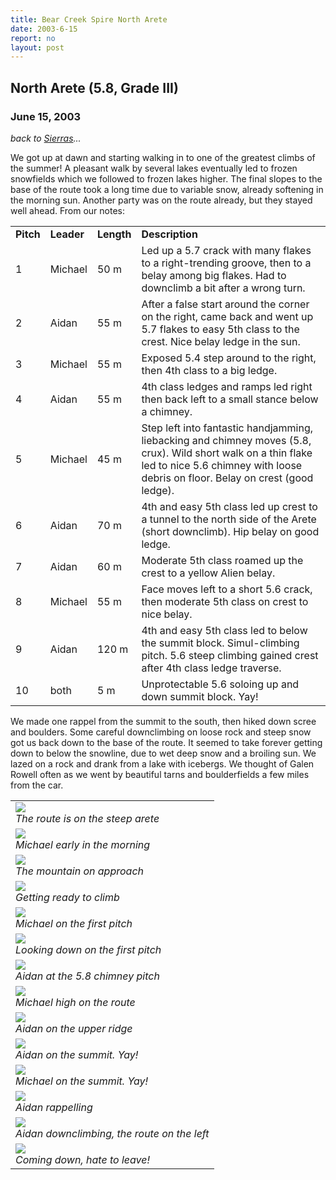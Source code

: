 ```yaml
---
title: Bear Creek Spire North Arete
date: 2003-6-15
report: no
layout: post
---
```


<h2>North Arete (5.8, Grade III)</h2>
<h3>June 15, 2003</h3>

_back to [Sierras](cali.html)..._

We got up at dawn and starting walking in to one of the greatest climbs
of the summer! A pleasant walk by several lakes eventually led to
frozen snowfields which we followed to frozen lakes higher.
The final slopes to the base of the route took a long time due to
variable snow, already softening in the morning sun. Another party
was on the route already, but they stayed well ahead. From our notes:


<table>
<tr>
<td><b>Pitch</td>
<td><b>Leader</td>
<td><b>Length</td>
<td><b>Description</td>
</tr>


<tr>
<td>1</td>
<td>Michael</td>
<td>50 m</td>
<td>
Led up a 5.7 crack with many flakes to a right-trending groove, then to a
belay among big flakes. Had to downclimb a bit after a wrong turn.
</td>
</tr>


<tr>
<td>2</td>
<td>Aidan</td>
<td>55 m</td>
<td>
After a false start around the corner on the right, came back and went up
5.7 flakes to easy 5th class to the crest. Nice belay ledge in the sun.
</td>
</tr>



<tr>
<td>3</td>
<td>Michael</td>
<td>55 m</td>
<td>
Exposed 5.4 step around to the right, then 4th class to a big ledge.
</td>
</tr>



<tr>
<td>4</td>
<td>Aidan</td>
<td>55 m</td>
<td>
4th class ledges and ramps led right then back left to a small stance
below a chimney.
</td>
</tr>



<tr>
<td>5</td>
<td>Michael</td>
<td>45 m</td>
<td>Step left into fantastic handjamming, liebacking and chimney moves
(5.8, crux). Wild short walk on a thin flake led to nice 5.6 chimney with loose
debris on floor. Belay on crest (good ledge).
</td>
</tr>


<tr>
<td>6</td>
<td>Aidan</td>
<td>70 m</td>
<td>
4th and easy 5th class led up crest to a tunnel to the north side of the
Arete (short downclimb). Hip belay on good ledge.
</td>
</tr>


<tr>
<td>7</td>
<td>Aidan</td>
<td>60 m</td>
<td>
Moderate 5th class roamed up the crest to a yellow Alien belay.
</td>
</tr>


<tr>
<td>8</td>
<td>Michael</td>
<td>55 m</td>
<td>
Face moves left to a  short 5.6 crack, then moderate 5th class on
crest to nice belay.
</td>
</tr>


<tr>
<td>9</td>
<td>Aidan</td>
<td>120 m</td>
<td>
4th and easy 5th class led to below the summit block. Simul-climbing
pitch. 5.6 steep climbing gained crest after 4th class ledge traverse.
</td>
</tr>


<tr>
<td>10</td>
<td>both</td>
<td>5 m</td>
<td>
Unprotectable 5.6 soloing up and down summit block. Yay!
</td>
</tr>


</table>



We made one rappel from the summit to the south, then hiked down scree
and boulders. Some careful downclimbing on loose rock and steep snow
got us back down to the base of the route. It seemed to take forever getting
down to below the snowline, due to wet deep snow and a broiling sun.
We lazed on a rock and drank from a lake with icebergs. We thought of
Galen Rowell often as we went by beautiful tarns and boulderfields a few
miles from the car.




</td>

<td width="30%" valign=top>
<table>
<tr><td>
<a href="images/bearcrkspire2.jpg"><img src="images/bearcrkspire2.jpg"></a><br>
<i>The route is on the steep arete</i>
</td></tr>
<tr><td>
<a href="images/readytohike.jpg"><img src="images/readytohike.jpg"></a><br>
<i>Michael early in the morning</i>
</td></tr>
<tr><td>
<a href="images/bearcrkspire1.jpg"><img src="images/bearcrkspire1.jpg"></a><br>
<i>The mountain on approach</i>
</td></tr>
<tr><td>
<a href="images/onledgest.jpg"><img src="images/onledgest.jpg"></a><br>
<i>Getting ready to climb</i>
</td></tr>
<tr><td>
<a href="images/bearp1dwarf.jpg"><img src="images/bearp1dwarf.jpg"></a><br>
<i>Michael on the first pitch</i>
</td></tr>
<tr><td>
<a href="images/downfirpitch.jpg"><img src="images/downfirpitch.jpg"></a><br>
<i>Looking down on the first pitch</i>
</td></tr>
<tr><td>
<a href="images/steeperp.jpg"><img src="images/steeperp.jpg"></a><br>
<i>Aidan at the 5.8 chimney pitch</i>
</td></tr>
<tr><td>
<a href="images/highonbear.jpg"><img src="images/highonbear.jpg"></a><br>
<i>Michael high on the route</i>
</td></tr>
<tr><td>
<a href="images/upperrid.jpg"><img src="images/upperrid.jpg"></a><br>
<i>Aidan on the upper ridge</i>
</td></tr>
<tr><td>
<a href="images/summitb1.jpg"><img src="images/summitb1.jpg"></a><br>
<i>Aidan on the summit. Yay!</i>
</td></tr>
<tr><td>
<a href="images/summitb2.jpg"><img src="images/summitb2.jpg"></a><br>
<i>Michael on the summit. Yay!</i>
</td></tr>
<tr><td>
<a href="images/onrapdown.jpg"><img src="images/onrapdown.jpg"></a><br>
<i>Aidan rappelling</i>
</td></tr>
<tr><td>
<a href="images/downonsnow.jpg"><img src="images/downonsnow.jpg"></a><br>
<i>Aidan downclimbing, the route on the left</i>
</td></tr>
<tr><td>
<a href="images/walkout.jpg"><img src="images/walkout.jpg"></a><br>
<i>Coming down, hate to leave!</i>
